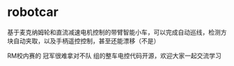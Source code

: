 # robotcar

基于麦克纳姆轮和直流减速电机控制的带臂智能小车，可以完成自动巡线，检测方块自动夹取，以及手柄遥控控制，甚至还能漂移（不是）

RM校内赛的 冠军很难拿对不队 组的整车电控代码开源，欢迎大家一起交流学习
